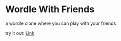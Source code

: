# Wordle With Friends

a wordle clone where you can play with your friends
<br />

try it out:
<a href="https://main--wordle-with-friends-youssef-hassany.netlify.app/">Link<a/>
